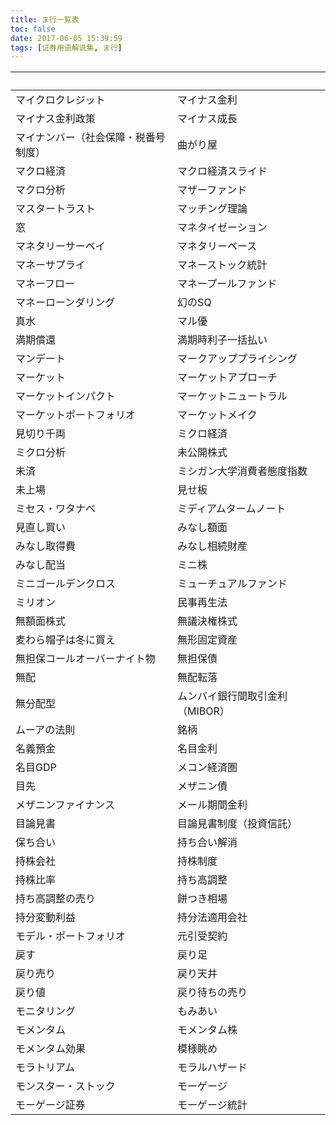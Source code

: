 ```yaml
---
title: ま行一覧表
toc: false
date: 2017-06-05 15:39:59
tags: [证券用语解说集, ま行]
---
```


| &nbsp; | &nbsp; |
| :----- | :----- |
| マイクロクレジット | マイナス金利 |
| マイナス金利政策 | マイナス成長 |
| マイナンバー（社会保障・税番号制度） | 曲がり屋 |
| マクロ経済 | マクロ経済スライド |
| マクロ分析 | マザーファンド |
| マスタートラスト | マッチング理論 |
| 窓 | マネタイゼーション |
| マネタリーサーベイ | マネタリーベース |
| マネーサプライ | マネーストック統計 |
| マネーフロー | マネープールファンド |
| マネーローンダリング | 幻のSQ |
| 真水 | マル優 |
| 満期償還 | 満期時利子一括払い |
| マンデート | マークアッププライシング |
| マーケット | マーケットアプローチ |
| マーケットインパクト | マーケットニュートラル |
| マーケットポートフォリオ | マーケットメイク |
| 見切り千両 | ミクロ経済 |
| ミクロ分析 | 未公開株式 |
| 未済 | ミシガン大学消費者態度指数 |
| 未上場 | 見せ板 |
| ミセス・ワタナベ | ミディアムタームノート |
| 見直し買い | みなし額面 |
| みなし取得費 | みなし相続財産 |
| みなし配当 | ミニ株 |
| ミニゴールデンクロス | ミューチュアルファンド |
| ミリオン | 民事再生法 |
| 無額面株式 | 無議決権株式 |
| 麦わら帽子は冬に買え | 無形固定資産 |
| 無担保コールオーバーナイト物 | 無担保債 |
| 無配 | 無配転落 |
| 無分配型 | ムンバイ銀行間取引金利（MIBOR） |
| ムーアの法則 | 銘柄 |
| 名義預金 | 名目金利 |
| 名目GDP | メコン経済圏 |
| 目先 | メザニン債 |
| メザニンファイナンス | メール期間金利 |
| 目論見書 | 目論見書制度（投資信託） |
| 保ち合い | 持ち合い解消 |
| 持株会社 | 持株制度 |
| 持株比率 | 持ち高調整 |
| 持ち高調整の売り | 餅つき相場 |
| 持分変動利益 | 持分法適用会社 |
| モデル・ポートフォリオ | 元引受契約 |
| 戻す | 戻り足 |
| 戻り売り | 戻り天井 |
| 戻り値 | 戻り待ちの売り |
| モニタリング | もみあい |
| モメンタム | モメンタム株 |
| モメンタム効果 | 模様眺め |
| モラトリアム | モラルハザード |
| モンスター・ストック | モーゲージ |
| モーゲージ証券 | モーゲージ統計 |
